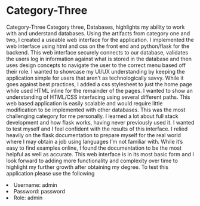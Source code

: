 # Category-Three
Category-Three
Category three, Databases, highlights my ability to work with and understand databases. Using the artifacts from category one and two, I created a useable web interface for the application. I implemented the web interface using html and css on the front end and python/flask for the backend. This web interface securely connects to our database, validates the users log in information against what is stored in the database and then uses design concepts to navigate the user to the correct menu based off their role. I wanted to showcase my UI/UX understanding by keeping the application simple for users that aren’t as technologically savvy. While it goes against best practices, I added a css stylesheet to just the home page while used HTML inline for the remainder of the pages. I wanted to show an understanding of HTML/CSS interfacing using several different paths. This web based application is easily scalable and would require little modification to be implemented with other databases. 
This was the most challenging category for me personally. I learned a lot about full stack development and how flask works, having never previously used it. I wanted to test myself and I feel confident with the results of this interface. I relied heavily on the flask documentation to prepare myself for the real world where I may obtain a job using languages I’m not familiar with. While it’s easy to find examples online, I found the documentation to be the most helpful as well as accurate. This web interface is in its most basic form and I look forward to adding more functionality and complexity over time to highlight my further growth after obtaining my degree. 
To test this application please use the following
<li>Username: admin </li>
<li>Password: password </li>
<li>Role: admin </li>
